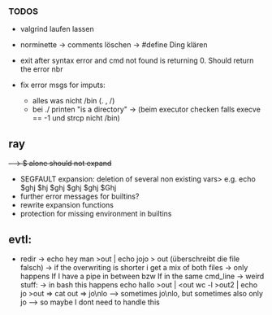 ### TODOS

- valgrind laufen lassen

- norminette
	-> comments löschen
	-> #define Ding klären

- exit after syntax error and cmd not found is returning 0. Should return the error nbr

- fix error msgs for imputs:
	- alles was nicht /bin (. , /)
	- bei ./ printen "is a directory"
		-> (beim executor checken falls execve == -1 und strcp nicht /bin)

## ray
~~- -> $ alone should not expand~~
- SEGFAULT expansion: deletion of several non existing vars> e.g. echo $ghj $hj $ghj $ghj $ghj $Ghj
- further error messages for builtins?
- rewrite expansion functions
- protection for missing environment in builtins






## evtl:
- redir
	-> echo hey man >out | echo jojo > out (überschreibt die file falsch)
	  -> if the overwriting is shorter i get a mix of both files
	  -> only happens If I have a pipe in between bzw If in the same cmd_line
	  -> weird stuff:
	  	-> in bash this happens
		echo hallo >out | <out wc -l >out2 | echo jo >out => cat out => jo\nlo
			--> sometimes jo\nlo, but sometimes also only jo
			--> so maybe I dont need to handle this